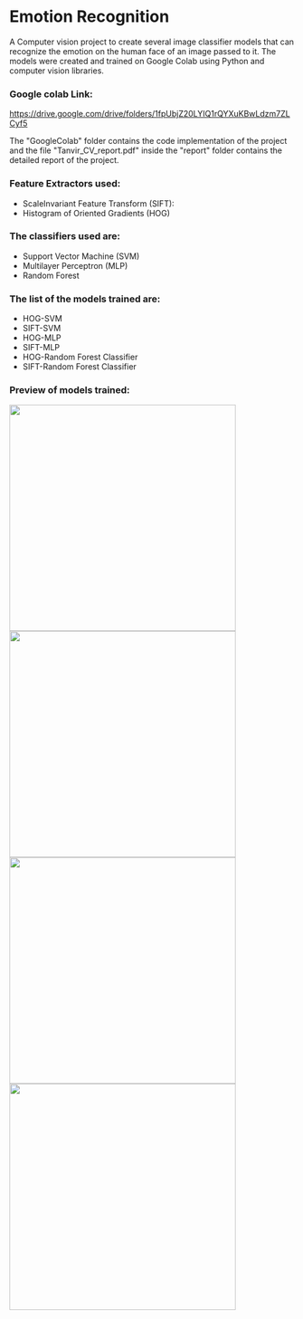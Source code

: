 # Emotion Recognition
A Computer vision project to create several image classifier models that can recognize 
the emotion on the human face of an image passed to it. 
The models were created and trained on Google Colab using Python and computer vision libraries.
### Google colab Link:
https://drive.google.com/drive/folders/1fpUbjZ20LYIQ1rQYXuKBwLdzm7ZLCyf5

The "GoogleColab" folder contains the code implementation of the project and the file "Tanvir_CV_report.pdf" inside the "report" folder contains the detailed report of the project. 

### Feature Extractors used: 
 - ScaleInvariant Feature Transform (SIFT):  
 - Histogram of Oriented Gradients (HOG)

### The classifiers used are:
-  Support Vector Machine (SVM)
-  Multilayer Perceptron (MLP)
-  Random Forest

### The list of the models trained are: 
- HOG-SVM
- SIFT-SVM
- HOG-MLP
- SIFT-MLP
- HOG-Random Forest Classifier
- SIFT-Random Forest Classifier

### Preview of models trained: 
<img src='https://github.com/user-attachments/assets/447c3382-3ef1-41e6-8a17-2c6cfbf19eea' width='400'/> 
<img src='https://github.com/user-attachments/assets/1f74cba8-5c4c-4f57-9b75-f60fb0607f5d' width='400'/> 
<img src='https://github.com/user-attachments/assets/bb53f60d-7b94-4d82-860a-e4d63f7166c0' width='400'/> 
<img src='https://github.com/user-attachments/assets/f3a16f16-b472-457a-9f1d-c840d06fc175' width='400'/> 

  




